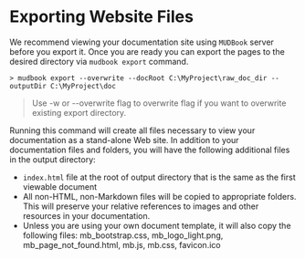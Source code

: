 # Exporting Website Files
We recommend viewing your documentation site using `MUDBook` server before you export it. Once you are ready you can export the pages to the desired directory via `mudbook export` command.
```console
> mudbook export --overwrite --docRoot C:\MyProject\raw_doc_dir --outputDir C:\MyProject\doc
```
> Use -w or --overwrite flag to overwrite flag if you want to overwrite existing export directory.

Running this command will create all files necessary to view your documentation as a stand-alone Web site. In addition to your documentation files and folders, you will have the following additional files in the output directory:
* `index.html` file at the root of output directory that is the same as the first viewable document
* All non-HTML, non-Markdown files will be copied to appropriate folders. This will preserve your relative references to images and other
resources in your documentation.
* Unless you are using your own document template, it will also copy the following files: mb_bootstrap.css, mb_logo_light.png, mb_page_not_found.html, mb.js, mb.css, favicon.ico